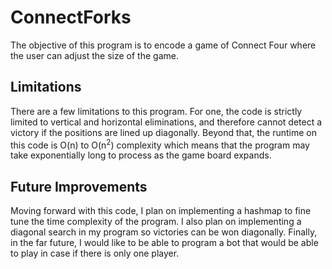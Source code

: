 # ConnectForks

The objective of this program is to encode a game of Connect Four where the user can adjust the size of the game.

## Limitations 

There are a few limitations to this program. For one, the code is strictly limited to vertical and horizontal eliminations, and therefore cannot detect a victory if the positions are lined up diagonally. Beyond that, the runtime on this code is O(n) to O(n<sup>2</sup>) complexity which means that the program may take exponentially long to process as the game board expands.

## Future Improvements

Moving forward with this code, I plan on implementing a hashmap to fine tune the time complexity of the program. I also plan on implementing a diagonal search in my program so victories can be won diagonally. Finally, in the far future, I would like to be able to program a bot that would be able to play in case if there is only one player.
